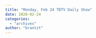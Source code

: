 ```yaml
---
title: "Monday, Feb 24 TBTV Daily Show"
date: 2020-02-24
categories: 
  - "archives"
author: "brantzt"
---
```



